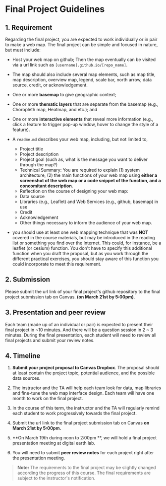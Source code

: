 # Final Project Guidelines

## 1\. Requirement

Regarding the final project, you are expected to work individually or in pair to make a web map. The final project can be simple and focused in nature, but must include:

- Host your web map on github; Then the map eventually can be visited via a url link such as `[username].github.io/[repo_name]`.
- The map should also include several map elements, such as map title, map description, overview map, legend, scale bar, north arrow, data source, credit, or acknowledgement.
- One or more **basemap** to give geographic context;
- One or more **thematic layers** that are separate from the basemap (e.g., Choropleth map, Heatmap, and etc.); and
- One or more **interactive elements** that reveal more information (e.g., click a feature to trigger pop-up window, hover to change the style of a feature).

- A `readme.md` describes your web map, including, but not limited to,
    - Project title
    - Project description
    - Project goal (such as, what is the message you want to deliver through the map?)
    - Technical Summary: You are required to explain (1) system architecture, (2) the main functions of your web map using **either a screenshot of the web map or a code snippet of the function, and a concomitant description**.
    - Reflection on the course of designing your web map:
    - Data source
    - Libraries (e.g., Leaflet) and Web Services (e.g., github, basemap) in use
    - Credit
    - Acknowledgement
    - Other things necessary to inform the audience of your web map.

- you should use at least one web mapping technique that was **NOT** covered in the course materials, but may be introduced in the reading list or something you find over the Internet. This could, for instance, be a leaflet (or cesium) function. You don't have to specify this additional function when you draft the proposal, but as you work through the different practical exercises, you should stay aware of this function you could incorporate to meet this requirement.

## 2\. Submission

Please submit the url link of your final project's github repository to the final project submission tab on Canvas. **(on March 21st by 5:00pm)**.

## 3\. Presentation and peer review

Each team (made up of an individual or pair) is expected to present their final project in ~10 minutes. And there will be a question session in 2 ~ 3 minutes.  During the final presentation, each student will need to review all final projects and submit your review notes.


## 4\. Timeline

1. **Submit your project proposal to Canvas Dropbox**. The proposal should at least contain the project topic, potential audience, and the possible data sources.

2. The instructor and the TA will help each team look for data, map libraries and fine-tune the web map interface design. Each team will have one month to work on the final project.

3. In the course of this term, the instructor and the TA will regularly remind each student to work progressively towards the final project.

4. Submit the url link to the final project submission tab on Canvas **on March 21st by 5:00pm.**

5. **On March 19th during noon to 2:00pm **, we will hold a final project presentation meeting at digital earth lab.

6. You will need to submit **peer review notes** for each project right after the presentation meeting.

>  **Note:** The requirements to the final project may be slightly changed according the progress of this course. The final requirements are subject to the instructor's notification.
